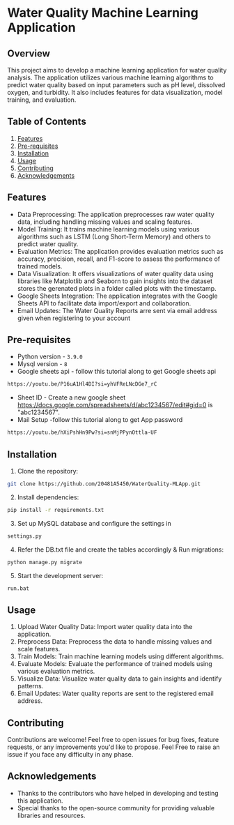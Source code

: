 # Water Quality Machine Learning Application

## Overview
This project aims to develop a machine learning application for water quality analysis. The application utilizes various machine learning algorithms to predict water quality based on input parameters such as pH level, dissolved oxygen, and turbidity. It also includes features for data visualization, model training, and evaluation.

## Table of Contents
1. [Features](#Features)
2. [Pre-requisites](#pre-requisites)
3. [Installation](#installation)
4. [Usage](#usage)
5. [Contributing](#contributing)
6. [Acknowledgements](#acknowledgements)

## Features
- Data Preprocessing: The application preprocesses raw water quality data, including handling missing values and scaling features.
- Model Training: It trains machine learning models using various algorithms such as LSTM (Long Short-Term Memory) and others to predict water quality.
- Evaluation Metrics: The application provides evaluation metrics such as accuracy, precision, recall, and F1-score to assess the performance of trained models.
- Data Visualization: It offers visualizations of water quality data using libraries like Matplotlib and Seaborn to gain insights into the dataset stores the gerenated plots in a folder called plots with the timestamp.
- Google Sheets Integration: The application integrates with the Google Sheets API to facilitate data import/export and collaboration.
- Email Updates: The Water Quality Reports arre sent via email address given when registering to your account

## Pre-requisites
- Python version - `3.9.0`
- Mysql version - `8`
- Google sheets api - follow this tutorial along to get Google sheets api
```bash 
https://youtu.be/P16uA1Hl4DI?si=yhVFReLNcDGe7_rC
```
- Sheet ID - Create a new google sheet 
https://docs.google.com/spreadsheets/d/abc1234567/edit#gid=0 is "abc1234567".
- Mail Setup -follow this tutorial along to get App password
```bash 
https://youtu.be/hXiPshHn9Pw?si=snMjPPynOttla-UF
```

## Installation
1. Clone the repository: 
```bash
git clone https://github.com/20481A5450/WaterQuality-MLApp.git
```
2. Install dependencies:
```bash
pip install -r requirements.txt
```
3. Set up MySQL database and configure the settings in
```bash
settings.py
```
4. Refer the DB.txt file and create the tables accordingly & Run migrations:
```bash
python manage.py migrate
```
5. Start the development server:
```bash
run.bat
```

## Usage
1. Upload Water Quality Data: Import water quality data into the application.
2. Preprocess Data: Preprocess the data to handle missing values and scale features.
3. Train Models: Train machine learning models using different algorithms.
4. Evaluate Models: Evaluate the performance of trained models using various evaluation metrics.
5. Visualize Data: Visualize water quality data to gain insights and identify patterns.
6. Email Updates: Water quality reports are sent to the registered email address.

## Contributing
Contributions are welcome! Feel free to open issues for bug fixes, feature requests, or any improvements you'd like to propose.
Feel Free to raise an issue if you face any difficulty in any phase.

## Acknowledgements
- Thanks to the contributors who have helped in developing and testing this application.
- Special thanks to the open-source community for providing valuable libraries and resources.
